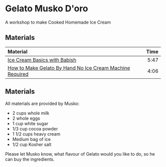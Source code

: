 # Gelato Musko D'oro

A workshop to make Cooked Homemade Ice Cream

## Materials

| Material | Time |
|:---------|-----:|
| [Ice Cream Basics with Babish](https://www.youtube.com/watch?v=MdirPsiHnCA) | 5:47 |
| [How to Make Gelato By Hand No Ice Cream Machine Required](https://www.youtube.com/watch?v=gCpLEh5T9UE) | 4:06 |


## Materials

All materials are provided by Musko:

 - 2 cups whole milk
 - 2 whole eggs
 - 1 cup white sugar
 - 1/3 cup cocoa powder
 - 1 1/2 cups heavy cream
 - Medium bag of ice
 - 1/2 cup Kosher salt

Please let Musko know, what flavour of Gelato would you like to do, so he can
buy the ingredients.
